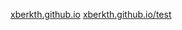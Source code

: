 [xberkth.github.io](https://xberkth.github.io)
[xberkth.github.io/test](https://xberkth.github.io/test)
